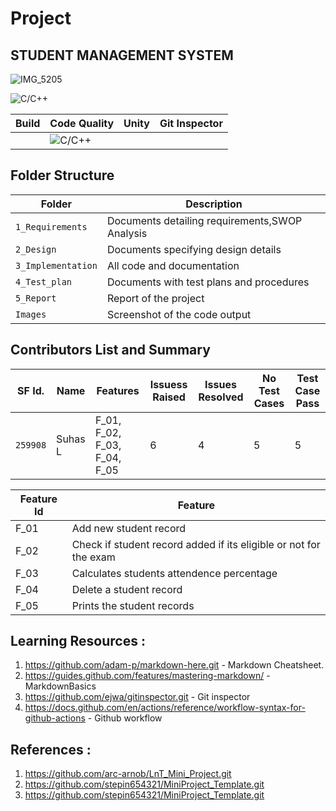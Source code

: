 # Project

## STUDENT MANAGEMENT SYSTEM

![IMG_5205](https://user-images.githubusercontent.com/80455876/114570204-4499fc80-9c93-11eb-8b6e-39622b758937.JPG)

![C/C++](https://www.code-inspector.com/project/21296/status/svg)

Build | Code Quality | Unity | Git Inspector
|---------|------------|-----------|----------------
|         | ![C/C++](https://www.code-inspector.com/project/21296/status/svg) |    | 

## Folder Structure
Folder             | Description
-------------------| -----------------------------------------------
`1_Requirements`   | Documents detailing requirements,SWOP Analysis
`2_Design`         | Documents specifying design details
`3_Implementation` | All code and documentation
`4_Test_plan`      | Documents with test plans and procedures
`5_Report`         | Report of the project
`Images`           | Screenshot of the code output

## Contributors List and Summary

SF Id. |  Name   |    Features    | Issuess Raised |Issues Resolved|No Test Cases|Test Case Pass
-------|---------|----------------|----------------|---------------|-------------|--------------
`259908` | Suhas L  | F_01, F_02, F_03, F_04, F_05  | 6     | 4   |5  |5  

| Feature Id | Feature |
| -----------|---------|
|F_01| Add new student record |
|F_02| Check if student record added if its eligible or not for the exam |
|F_03| Calculates students attendence percentage |
|F_04| Delete a student record |
|F_05| Prints the student records| 


## Learning Resources :

1. https://github.com/adam-p/markdown-here.git - Markdown Cheatsheet.
2. https://guides.github.com/features/mastering-markdown/ - MarkdownBasics
3. https://github.com/ejwa/gitinspector.git - Git inspector
4. https://docs.github.com/en/actions/reference/workflow-syntax-for-github-actions - Github workflow

## References :

1. https://github.com/arc-arnob/LnT_Mini_Project.git
2. https://github.com/stepin654321/MiniProject_Template.git
3. https://github.com/stepin654321/MiniProject_Template.git
